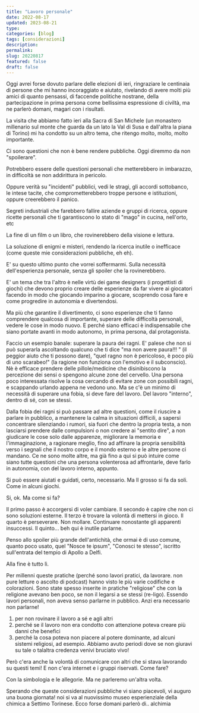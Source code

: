```yaml
---
title: "Lavoro personale"
date: 2022-08-17
updated: 2023-08-21
type: 
categories: [blog]
tags: [considerazioni]
description: 
permalink: 
slug: 20220817
featured: false
draft: false
---
```


Oggi avrei forse dovuto parlare delle elezioni di ieri, ringraziare le centinaia di persone che mi hanno incoraggiato e aiutato, rivelando di avere molti più amici di quanto pensassi, di faccende politiche nostrane, della partecipazione in prima persona come bellissima espressione di civiltà, ma ne parlerò domani, magari con i risultati.

La visita che abbiamo fatto ieri alla Sacra di San Michele (un monastero millenario sul monte che guarda da un lato la Val di Susa e dall'altra la piana di Torino) mi ha condotto su un altro tema, che ritengo molto, molto, molto importante.

Ci sono questioni che non è bene rendere pubbliche.
Oggi diremmo da non "spoilerare".

Potrebbero essere delle questioni personali che metterebbero in imbarazzo, in difficoltà se non addirittura in pericolo.

Oppure verità su "incidenti" pubblici, vedi le stragi, gli accordi sottobanco, le intese tacite, che comprometterebbero troppe persone e istituzioni, oppure creerebbero il panico.

Segreti industriali che farebbero fallire aziende e gruppi di ricerca, oppure ricette personali che ti garantiscono lo stato di "mago" in cucina, nell'orto, etc

La fine di un film o un libro, che rovinerebbero della visione e lettura.

La soluzione di enigmi e misteri, rendendo la ricerca inutile o inefficace (come queste mie considerazioni pubbliche, eh eh).

E' su questo ultimo punto che vorrei soffermarmi.
Sulla necessità dell'esperienza personale, senza gli spoiler che la rovinerebbero.

E' un tema che tra l'altro è nelle virtù dei game designers (i progettisti di giochi) che devono proprio creare delle esperienze da far vivere ai giocatori facendo in modo che giocando imparino a giocare, scoprendo cosa fare e come progredire in autonomia e divertendosi.

Ma più che garantire il divertimento, ci sono esperienze che ti fanno comprendere qualcosa di importante, superare delle difficoltà personali, vedere le cose in modo nuovo. E perché siano efficaci è indispensabile che siano portate avanti in modo autonomo, in prima persona, dal protagonista.

Faccio un esempio banale: superare la paura dei ragni. E' palese che non si può superarla ascoltando qualcuno che ti dice "ma non avere paura!!! " (il peggior aiuto che ti possono dare), "quel ragno non è pericoloso, è poco più di uno scarabeo!" (la ragione non funziona con l'emotivo e il subconscio). Nè è efficace prendere delle pillole/medicine che disinibiscono la percezione dei sensi o spengono alcune zone del cervello.
Una persona poco interessata risolve la cosa cercando di evitare zone con possibili ragni, e scappando urlando appena ne vedono uno.
Ma se c'è un minimo di necessità di superare una fobia, si deve fare del lavoro. Del lavoro "interno", dentro di sé, con se stessi.

Dalla fobia dei ragni si può passare ad altre questioni, come il riuscire a parlare in pubblico, a mantenere la calma in situazioni difficili, a sapersi concentrare silenziando i rumori, sia fuori che dentro la propria testa, a non lasciarsi prendere dalle compulsioni o non credere ai "sentito dire", a non giudicare le cose solo dalle apparenze, migliorare la memoria e l'immaginazione, a ragionare meglio, fino ad affinare la propria sensibilità verso i segnali che il nostro corpo e il mondo esterno e le altre persone ci mandano.
Ce ne sono molte altre, ma già fino a qui si può intuire come siano tutte questioni che una persona volenterosa ad affrontarle, deve farlo in autonomia, con del lavoro interno, appunto.

Si può essere aiutati e guidati, certo, necessario. Ma Il grosso si fa da soli. Come in alcuni giochi.

Si, ok. Ma come si fa?

Il primo passo è accorgersi di voler cambiare.
Il secondo è capire che non ci sono soluzioni esterne.
Il terzo è trovare la volontà di mettersi in gioco.
Il quarto è perseverare. Non mollare. Continuare nonostante gli apparenti insuccessi.
Il quinto... beh qui è inutile parlarne.

Penso allo spoiler più grande dell'antichità, che ormai è di uso comune, quanto poco usato, quel "Nosce te ipsum", "Conosci te stesso", iscritto sull'entrata del tempio di Apollo a Delfi.

Alla fine è tutto lì.

Per millenni queste pratiche (perché sono lavori pratici, da lavorare. non pure letture o ascolto di podcast) hanno visto le più varie codifiche e colorazioni. Sono state spesso inserite in pratiche "religiose" che con la religione avevano ben poco, se non il legarsi a se stessi (re-ligo).
Essendo lavori personali, non aveva senso parlarne in pubblico. Anzi era necessario non parlarne!
1. per non rovinare il lavoro a sé e agli altri
2. perché se il lavoro non era condotto con attenzione poteva creare più danni che benefici
3. perché la cosa poteva non piacere al potere dominante, ad alcuni sistemi religiosi, ad esempio. Abbiamo avuto periodi dove se non giuravi su tale o talaltra credenza venivi bruciato vivo!

Però c'era anche la volontà di comunicare con altri che si stava lavorando su questi temi! E non c'era internet e i gruppi riservati.
Come fare?

Con la simbologia e le allegorie. Ma ne parleremo un'altra volta.

Sperando che queste considerazioni pubbliche vi siano piacevoli, vi auguro una buona giornata! noi si va al nuovissimo museo esperienziale della chimica a Settimo Torinese. Ecco forse domani parlerò di.. alchimia
